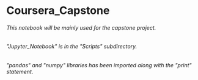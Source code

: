 # Coursera_Capstone
###### This notebook will be mainly used for the capstone project.
 
###### "Jupyter_Notebook" is in the "Scripts" subdirectory.

###### "pandas" and "numpy" libraries has been imported along with the "print" statement.
